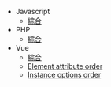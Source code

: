 * Javascript
    * [綜合](Javascript/common.md)
* PHP
    * [綜合](PHP/common.md)
* Vue
    * [綜合](Vue/common.md)
    * [Element attribute order](Vue/element-attribute-order.md)
    * [Instance options order](Vue/instance-options-order.md)
